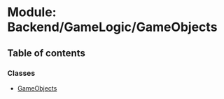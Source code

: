 # Module: Backend/GameLogic/GameObjects

## Table of contents

### Classes

- [GameObjects](../classes/Backend_GameLogic_GameObjects.GameObjects.md)
